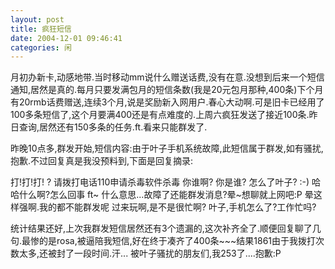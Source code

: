 ```yaml
---
layout: post
title: 疯狂短信
date: 2004-12-01 09:46:41
categories: 闲
---
```

月初办新卡,动感地带.当时移动mm说什么赠送话费,没有在意.没想到后来一个短信通知,居然是真的.每月只要发满包月的短信条数(我是20元包月那种,400条)下个月有20rmb话费赠送,连续3个月,说是奖励新入网用户.春心大动啊.可是旧卡已经用了100多条短信了,这个月要满400还是有点难度的.上周六疯狂发送了接近100条.昨日查询,居然还有150多条的任务.ft.看来只能群发了.

昨晚10点多,群发开始,短信内容:由于叶子手机系统故障,此短信属于群发,如有骚扰,抱歉.不过回复真是我没预料到,下面是回复摘录:


打!打!打!
?
请拨打电话110申请杀毒软件杀毒
你谁啊?
你是谁?
怎么了叶子?
:-)
哈哈什么啊?怎么回事
ft~
什么意思...故障了还能群发消息?晕~想聊就上网吧:P
晕这样强啊.我的都不能群发呢
过来玩啊,是不是很忙啊?
叶子,手机怎么了?工作忙吗?

统计结果还好,上次我群发短信居然还有3个遗漏的,这次补齐全了.顺便回复聊了几句.最惨的是rosa,被逼陪我短信,好在终于凑齐了400条~~~结果1861由于我拨打次数太多,还被封了一段时间.汗...
被叶子骚扰的朋友们,我253了....抱歉:P
